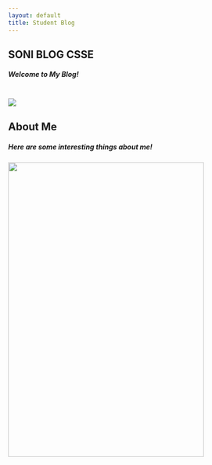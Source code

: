 ```yaml
---
layout: default
title: Student Blog
---
```

<style> 
    .fonts{
        font-family: "Times New Roman", Times, serif;
}

</style>

## SONI BLOG CSSE 

<h5 class=font> Welcome to My Blog! </h5> 
<br>
<img src = "https://images.unsplash.com/photo-1515879218367-8466d910aaa4?ixlib=rb-4.0.3&ixid=M3wxMjA3fDB8MHxzZWFyY2h8Mnx8Y29tcHV0ZXIlMjBjb2RlfGVufDB8fDB8fHww&w=1000&q=80" >

<br>



## About Me 
<h5 class=font> Here are some interesting things about me! </h5> 

<img width="400" height ="600" src = "images/IMG_5646 (1).PNG">


